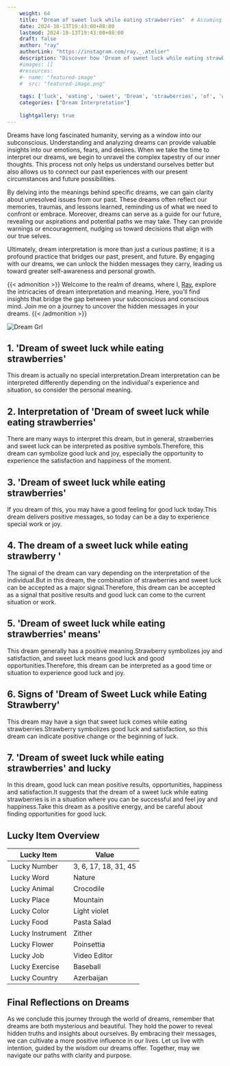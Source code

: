 ```yaml
---
    weight: 64
    title: "Dream of sweet luck while eating strawberries"  # Assuming 'title' column exists
    date: 2024-10-13T19:43:00+08:00
    lastmod: 2024-10-13T19:43:00+08:00
    draft: false
    author: "ray"
    authorLink: "https://instagram.com/ray._.atelier"
    description: "Discover how 'Dream of sweet luck while eating strawberries' can interpret your future and uncover its significant meanings in your life."
    #images: []
    #resources:
    #- name: "featured-image"
    #  src: "featured-image.png"
    
    tags: ['luck', 'eating', 'sweet', 'Dream', 'strawberries', 'of', 'while']
    categories: ["Dream Interpretation"]
    
    lightgallery: true
---
```

    
Dreams have long fascinated humanity, serving as a window into our subconscious. Understanding and analyzing dreams can provide valuable insights into our emotions, fears, and desires. When we take the time to interpret our dreams, we begin to unravel the complex tapestry of our inner thoughts. This process not only helps us understand ourselves better but also allows us to connect our past experiences with our present circumstances and future possibilities.

By delving into the meanings behind specific dreams, we can gain clarity about unresolved issues from our past. These dreams often reflect our memories, traumas, and lessons learned, reminding us of what we need to confront or embrace. Moreover, dreams can serve as a guide for our future, revealing our aspirations and potential paths we may take. They can provide warnings or encouragement, nudging us toward decisions that align with our true selves.

Ultimately, dream interpretation is more than just a curious pastime; it is a profound practice that bridges our past, present, and future. By engaging with our dreams, we can unlock the hidden messages they carry, leading us toward greater self-awareness and personal growth.

{{< admonition >}}
Welcome to the realm of dreams, where I, [Ray](https://instagram.com/ray._.atelier), explore the intricacies of dream interpretation and meaning. Here, you’ll find insights that bridge the gap between your subconscious and conscious mind. Join me on a journey to uncover the hidden messages in your dreams.
{{< /admonition >}}

![Dream Grl](https://cdn.pixabay.com/photo/2017/11/02/03/35/gothic-2910057_1280.jpg "Dream Grl")

## 1. 'Dream of sweet luck while eating strawberries'
This dream is actually no special interpretation.Dream interpretation can be interpreted differently depending on the individual's experience and situation, so consider the personal meaning.

## 2. Interpretation of 'Dream of sweet luck while eating strawberries'
There are many ways to interpret this dream, but in general, strawberries and sweet luck can be interpreted as positive symbols.Therefore, this dream can symbolize good luck and joy, especially the opportunity to experience the satisfaction and happiness of the moment.

## 3. 'Dream of sweet luck while eating strawberries'
If you dream of this, you may have a good feeling for good luck today.This dream delivers positive messages, so today can be a day to experience special work or joy.

## 4. The dream of a sweet luck while eating strawberry '
The signal of the dream can vary depending on the interpretation of the individual.But in this dream, the combination of strawberries and sweet luck can be accepted as a major signal.Therefore, this dream can be accepted as a signal that positive results and good luck can come to the current situation or work.

## 5. 'Dream of sweet luck while eating strawberries' means'
This dream generally has a positive meaning.Strawberry symbolizes joy and satisfaction, and sweet luck means good luck and good opportunities.Therefore, this dream can be interpreted as a good time or situation to experience good luck and joy.

## 6. Signs of 'Dream of Sweet Luck while Eating Strawberry'
This dream may have a sign that sweet luck comes while eating strawberries.Strawberry symbolizes good luck and satisfaction, so this dream can indicate positive change or the beginning of luck.

## 7. 'Dream of sweet luck while eating strawberries' and lucky
In this dream, good luck can mean positive results, opportunities, happiness and satisfaction.It suggests that the dream of a sweet luck while eating strawberries is in a situation where you can be successful and feel joy and happiness.Take this dream as a positive energy, and be careful about finding opportunities for good luck.

## Lucky Item Overview
| Lucky Item          | Value              |
|---------------|--------------------|
| Lucky Number        | 3, 6, 17, 18, 31, 45  |
| Lucky Word          | Nature |
| Lucky Animal        | Crocodile |
| Lucky Place         | Mountain     |
| Lucky Color         | Light violet     |
| Lucky Food          | Pasta Salad      |
| Lucky Instrument    | Zither |
| Lucky Flower        | Poinsettia    |
| Lucky Job           | Video Editor       |
| Lucky Exercise      | Baseball  |
| Lucky Country       | Azerbaijan    |


##  Final Reflections on Dreams

As we conclude this journey through the world of dreams, remember that dreams are both mysterious and beautiful. They hold the power to reveal hidden truths and insights about ourselves. By embracing their messages, we can cultivate a more positive influence in our lives. Let us live with intention, guided by the wisdom our dreams offer. Together, may we navigate our paths with clarity and purpose.
